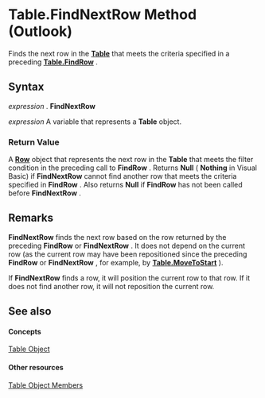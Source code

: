 
# Table.FindNextRow Method (Outlook)

Finds the next row in the  **[Table](0affaafd-93fe-227a-acee-e09a86cadc20.md)** that meets the criteria specified in a preceding **[Table.FindRow](5722cf58-d026-007a-558f-90b73bad920d.md)** .


## Syntax

 _expression_ . **FindNextRow**

 _expression_ A variable that represents a **Table** object.


### Return Value

A  **[Row](06db3fa4-1649-48bf-3b86-ffdf99a47305.md)** object that represents the next row in the **Table** that meets the filter condition in the preceding call to **FindRow** . Returns **Null** ( **Nothing** in Visual Basic) if **FindNextRow** cannot find another row that meets the criteria specified in **FindRow** . Also returns **Null** if **FindRow** has not been called before **FindNextRow** .


## Remarks

 **FindNextRow** finds the next row based on the row returned by the preceding **FindRow** or **FindNextRow** . It does not depend on the current row (as the current row may have been repositioned since the preceding **FindRow** or **FindNextRow** , for example, by **[Table.MoveToStart](af499471-dd21-9374-7399-3ce977368015.md)** ).

If  **FindNextRow** finds a row, it will position the current row to that row. If it does not find another row, it will not reposition the current row.


## See also


#### Concepts


[Table Object](0affaafd-93fe-227a-acee-e09a86cadc20.md)
#### Other resources


[Table Object Members](bd9db35d-0738-22cf-a936-425d5a0ead87.md)
